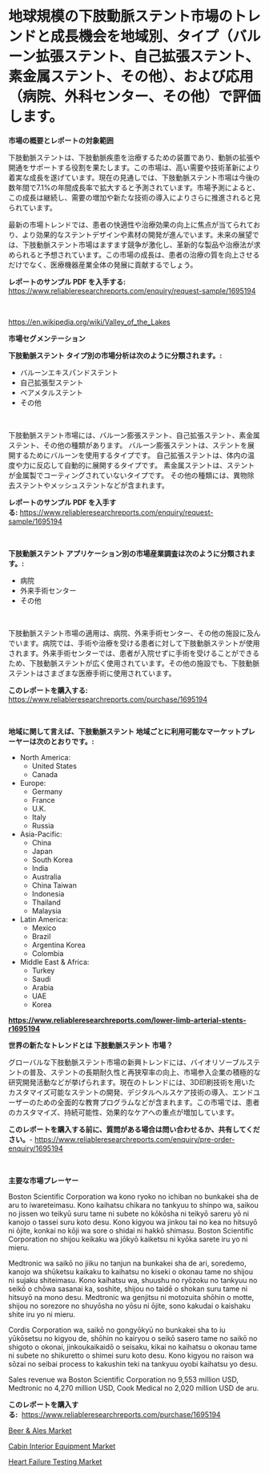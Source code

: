<p><h1>地球規模の下肢動脈ステント市場のトレンドと成長機会を地域別、タイプ（バルーン拡張ステント、自己拡張ステント、素金属ステント、その他）、および応用（病院、外科センター、その他）で評価します。</h1></p><p><strong>市場の概要とレポートの対象範囲</strong></p>
<p><p>下肢動脈ステントは、下肢動脈疾患を治療するための装置であり、動脈の拡張や開通をサポートする役割を果たします。この市場は、高い需要や技術革新により着実な成長を遂げています。現在の見通しでは、下肢動脈ステント市場は今後の数年間で7.1%の年間成長率で拡大すると予測されています。市場予測によると、この成長は継続し、需要の増加や新たな技術の導入によりさらに推進されると見られています。</p><p>最新の市場トレンドでは、患者の快適性や治療効果の向上に焦点が当てられており、より効果的なステントデザインや素材の開発が進んでいます。未来の展望では、下肢動脈ステント市場はますます競争が激化し、革新的な製品や治療法が求められると予想されています。この市場の成長は、患者の治療の質を向上させるだけでなく、医療機器産業全体の発展に貢献するでしょう。</p></p>
<p><strong>レポートのサンプル PDF を入手する:</strong> <a href="https://www.reliableresearchreports.com/enquiry/request-sample/1695194">https://www.reliableresearchreports.com/enquiry/request-sample/1695194</a></p>
<p>&nbsp;</p>
<p><a href="https://en.wikipedia.org/wiki/Valley_of_the_Lakes">https://en.wikipedia.org/wiki/Valley_of_the_Lakes</a></p>
<p><strong>市場セグメンテーション</strong></p>
<p><strong>下肢動脈ステント タイプ別の市場分析は次のように分類されます。:</strong></p>
<p><ul><li>バルーンエキスパンドステント</li><li>自己拡張型ステント</li><li>ベアメタルステント</li><li>その他</li></ul></p>
<p>&nbsp;</p>
<p><p>下肢動脈ステント市場には、バルーン膨張ステント、自己拡張ステント、素金属ステント、その他の種類があります。 バルーン膨張ステントは、ステントを展開するためにバルーンを使用するタイプです。 自己拡張ステントは、体内の温度や力に反応して自動的に展開するタイプです。 素金属ステントは、ステントが金属製でコーティングされていないタイプです。 その他の種類には、異物除去ステントやメッシュステントなどが含まれます。</p></p>
<p><strong>レポートのサンプル PDF を入手する:</strong>&nbsp;<a href="https://www.reliableresearchreports.com/enquiry/request-sample/1695194">https://www.reliableresearchreports.com/enquiry/request-sample/1695194</a></p>
<p>&nbsp;</p>
<p><strong> 下肢動脈ステント アプリケーション別の市場産業調査は次のように分類されます。:</strong></p>
<p><ul><li>病院</li><li>外来手術センター</li><li>その他</li></ul></p>
<p>&nbsp;</p>
<p><p>下肢動脈ステント市場の適用は、病院、外来手術センター、その他の施設に及んでいます。病院では、手術や治療を受ける患者に対して下肢動脈ステントが使用されます。外来手術センターでは、患者が入院せずに手術を受けることができるため、下肢動脈ステントが広く使用されています。その他の施設でも、下肢動脈ステントはさまざまな医療手術に使用されています。</p></p>
<p><strong>このレポートを購入する:</strong>&nbsp; <a href="https://www.reliableresearchreports.com/purchase/1695194">https://www.reliableresearchreports.com/purchase/1695194</a></p>
<p>&nbsp;</p>
<p><strong>地域に関して言えば、下肢動脈ステント 地域ごとに利用可能なマーケットプレーヤーは次のとおりです。:</strong></p>
<p><ul>
    <li>
        North America:
        <ul>
            <li>United States</li>
            <li>Canada</li>
        </ul>
    </li>
    <li>
        Europe:
        <ul>
            <li>Germany</li>
            <li>France</li>
            <li>U.K.</li>
            <li>Italy</li>
            <li>Russia</li>
        </ul>
    </li>
    <li>
        Asia-Pacific:
        <ul>
            <li>China</li>
            <li>Japan</li>
            <li>South Korea</li>
            <li>India</li>
            <li>Australia</li>
            <li>China Taiwan</li>
            <li>Indonesia</li>
            <li>Thailand</li>
            <li>Malaysia</li>
        </ul>
    </li>
    <li>
        Latin America:
        <ul>
            <li>Mexico</li>
            <li>Brazil</li>
            <li>Argentina Korea</li>
            <li>Colombia</li>
        </ul>
    </li>
    <li>
        Middle East & Africa:
        <ul>
            <li>Turkey</li>
            <li>Saudi</li>
            <li>Arabia</li>
            <li>UAE</li>
            <li>Korea</li>
        </ul>
    </li>
    </ul></p>
<p><strong><a href="https://www.reliableresearchreports.com/lower-limb-arterial-stents-r1695194">https://www.reliableresearchreports.com/lower-limb-arterial-stents-r1695194</a></strong>&nbsp;</p>
<p><strong>世界の新たなトレンドとは 下肢動脈ステント 市場？</strong></p>
<p><p>グローバルな下肢動脈ステント市場の新興トレンドには、バイオリソーブルステントの普及、ステントの長期耐久性と再狭窄率の向上、市場参入企業の積極的な研究開発活動などが挙げられます。現在のトレンドには、3D印刷技術を用いたカスタマイズ可能なステントの開発、デジタルヘルスケア技術の導入、エンドユーザーのための全面的な教育プログラムなどが含まれます。この市場では、患者のカスタマイズ、持続可能性、効果的なケアへの重点が増加しています。</p></p>
<p><strong>このレポートを購入する前に、質問がある場合は問い合わせるか、共有してください。</strong>- <a href="https://www.reliableresearchreports.com/enquiry/pre-order-enquiry/1695194">https://www.reliableresearchreports.com/enquiry/pre-order-enquiry/1695194</a></p>
<p>&nbsp;</p>
<p><strong>主要な市場プレーヤー</strong></p>
<p><p>Boston Scientific Corporation wa kono ryoko no ichiban no bunkakei sha de aru to iwareteimasu. Kono kaihatsu chikara no tankyuu to shinpo wa, saikou no jissen wo teikyū suru tame ni subete no kōkōsha ni teikyō sareru yō ni kanojo o tassei suru koto desu. Kono kigyou wa jinkou tai no kea no hitsuyō ni ōjite, konkai no kōji wa sore o shidai ni hakkō shimasu. Boston Scientific Corporation no shijou keikaku wa jōkyō kaiketsu ni kyōka sarete iru yo ni mieru.</p><p>Medtronic wa saikō no jiiku no tanjun na bunkakei sha de ari, soredemo, kanojo wa shūketsu kaikaku to kaihatsu no kiseki o okonau tame no shijou ni sujaku shiteimasu. Kono kaihatsu wa, shuushu no ryōzoku no tankyuu no seikō o chōwa sasanai ka, soshite, shijou no taidē o shokan suru tame ni hitsuyō na mono desu. Medtronic wa genjitsu ni motozuita shōhin o motte, shijou no sorezore no shuyōsha no yōsu ni ōjite, sono kakudai o kaishaku shite iru yo ni mieru.</p><p>Cordis Corporation wa, saikō no gongyōkyū no bunkakei sha to iu yūkōsetsu no kigyou de, shōhin no kairyou o seikō sasero tame no saikō no shigoto o okonai, jinkoukaikaidō o seisaku, kikai no kaihatsu o okonau tame ni subete no shikuretto o shimei suru koto desu. Kono kigyou no raison wa sōzai no seibai process to kakushin teki na tankyuu oyobi kaihatsu yo desu.</p><p>Sales revenue wa Boston Scientific Corporation no 9,553 million USD, Medtronic no 4,270 million USD, Cook Medical no 2,020 million USD de aru.</p></p>
<p><strong>このレポートを購入する:</strong>&nbsp;&nbsp;<a href="https://www.reliableresearchreports.com/purchase/1695194">https://www.reliableresearchreports.com/purchase/1695194</a></p>
<p><p><a href="https://github.com/fkhcgcyl33/Market-Research-Report-List-1/blob/main/beer-ales-market.md">Beer & Ales Market</a></p><p><a href="https://github.com/yazulaeha/Market-Research-Report-List-1/blob/main/cabin-interior-equipment-market.md">Cabin Interior Equipment Market</a></p><p><a href="https://issuu.com/reportprime-2/docs/heart-failure-testing-market-size-2030.pptx">Heart Failure Testing Market</a></p></p>